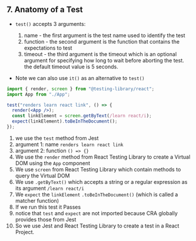 ## 7. Anatomy of a Test

- `test()` accepts 3 arguments:

  1. name - the first argument is the test name used to identify the test
  2. function - the second argument is the function that contains the expectations to test
  3. timeout - the third argument is the timeout which is an optional argument for specifying how long to wait before aborting the test. the default timeout value is 5 seconds.

- Note we can also use `it()` as an alternative to `test()`

```jsx
import { render, screen } from "@testing-library/react";
import App from "./App";

test("renders learn react link", () => {
  render(<App />);
  const linkElement = screen.getByText(/learn react/i);
  expect(linkElement).toBeInTheDocument();
});
```

1. we use the `test` method from Jest
2. argument 1: name `renders learn react link`
3. argument 2: function `() => {}`
4. We use the `render` method from React Testing Library to create a Virtual DOM using the `App` component
5. We use `screen` from React Testing Library which contain methods to query the Virtual DOM
6. We use `.getByText()` which accepts a string or a regular expression as its argument `/learn react/i`
7. We `expect` the `linkElement` `.toBeInTheDocument()` (which is called a matcher function)
8. If we run this test it Passes
9. notice that `test` and `expect` are not imported because CRA globally provides those from Jest
10. So we use Jest and React Testing Library to create a test in a React Project.
